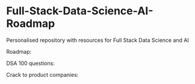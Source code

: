 # Full-Stack-Data-Science-AI-Roadmap
Personalised repository with resources for Full Stack Data Science and AI


Roadmap:

DSA 100 questions:

Crack to product companies:

